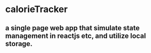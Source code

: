 # calorieTracker
## a single page web app that simulate state management in reactjs etc, and utilize local storage.
